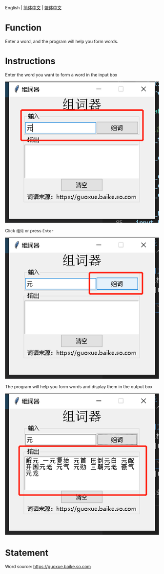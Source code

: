 English | [简体中文](README-cn.md) | [繁体中文](README-zh.md)
# Function
Enter a word, and the program will help you form words.

# Instructions
Enter the word you want to form a word in the input box

![image 1](images/image%201.png)

Click `组词` or press `Enter`

![image 2](images/image%202.png)

The program will help you form words and display them in the output box

![image 3](images/image%203.png)

# Statement
Word source: https://guoxue.baike.so.com